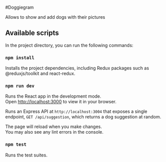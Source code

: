 #Doggiegram

Allows to show and add dogs with their pictures

## Available scripts

In the project directory, you can run the following commands:

### `npm install`

Installs the project dependencies, including Redux packages such as @reduxjs/toolkit and react-redux.

### `npm run dev`

Runs the React app in the development mode.\
Open [http://localhost:3000](http://localhost:3000) to view it in your browser.

Runs an Express API at `http://localhost:3004` that exposes a single endpoint, `GET /api/suggestion`, which returns a dog suggestion at random.

The page will reload when you make changes.\
You may also see any lint errors in the console.

### `npm test`

Runs the test suites.

